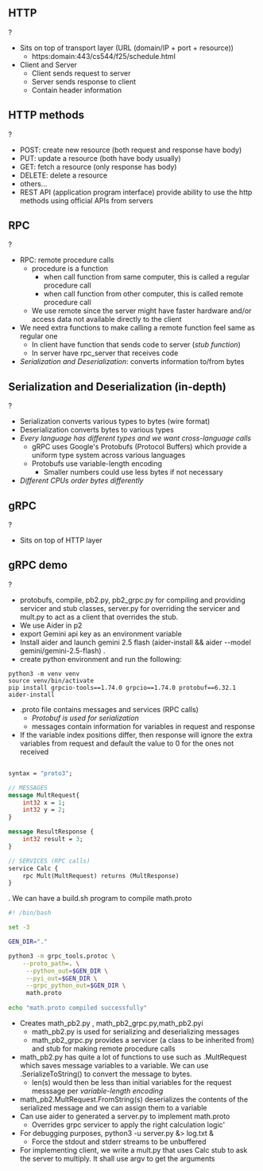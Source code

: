 ## HTTP
?
- Sits on top of transport layer (URL (domain/IP + port + resource))
	- https:domain:443/cs544/f25/schedule.html
- Client and Server
	- Client sends request to server
	- Server sends response to client
	- Contain header information

## HTTP methods
?
- POST: create new resource (both request and response have body)
- PUT: update a resource (both have body usually)
- GET: fetch a resource (only response has body)
- DELETE: delete a resource
- others...
- REST API (application program interface) provide ability to use the http methods using official APIs from servers

## RPC
?
- RPC: remote procedure calls
	- procedure is a function
		- when call function from same computer, this is called a regular procedure call
		- when call function from other computer, this is called remote procedure call
	- We use remote since the server might have faster hardware and/or access data not available directly to the client
- We need extra functions to make calling a remote function feel same as regular one
	- In client have function that sends code to server (*stub function*)
	- In server have rpc_server that receives code
- *Serialization and Deserialization*: converts information to/from bytes

## Serialization and Deserialization (in-depth)
?
- Serialization converts various types to bytes (wire format)
- Deserialization converts bytes to various types
- *Every language has different types and we want cross-language calls*
	- gRPC uses Google's Protobufs (Protocol Buffers) which provide a uniform type system across various languages
	- Protobufs use variable-length encoding
		- Smaller numbers could use less bytes if not necessary
- *Different CPUs order bytes differently*

## gRPC
?
- Sits on top of HTTP layer


## gRPC demo
?
- protobufs, compile, pb2.py, pb2_grpc.py for compiling and providing servicer and stub classes, server.py for overriding the servicer and mult.py to act as a client that overrides the stub.
- We use Aider in p2
- export Gemini api key as an environment variable
- Install aider and launch gemini 2.5 flash (aider-install && aider --model gemini/gemini-2.5-flash)
.
- create python environment and run the following:
```
python3 -m venv venv
source venv/bin/activate
pip install grpcio-tools==1.74.0 grpcio==1.74.0 protobuf==6.32.1 aider-install
```
- .proto file contains messages and services (RPC calls)
	- *Protobuf is used for serialization*
	- messages contain information for variables in request and response
- If the variable index positions differ, then response will ignore the extra variables from request and default the value to 0 for the ones not received
```proto

syntax = "proto3";

// MESSAGES
message MultRequest{
	int32 x = 1;
	int32 y = 2;
}

message ResultResponse {
	int32 result = 3;
}

// SERVICES (RPC calls)
service Calc {
	rpc Mult(MultRequest) returns (MultResponse)
}
```
. We can have a build.sh program to compile math.proto
```sh
#! /bin/bash

set -3

GEN_DIR="."

python3 -m grpc_tools.protoc \
	--proto_path=. \
	 --python_out=$GEN_DIR \
	 --pyi_out=$GEN_DIR \
	 --grpc_python_out=$GEN_DIR \
	 math.proto
	 
echo "math.proto compiled successfully"
```
- Creates math_pb2.py , math_pb2_grpc.py,math_pb2.pyi
	- math_pb2.py is used for serializing and deserializing messages
	- math_pb2_grpc.py provides a servicer (a class to be inherited from) and stub for making remote procedure calls
- math_pb2.py has quite a lot of functions to use such as .MultRequest which saves message variables to a variable. We can use .SerializeToString() to convert the message to bytes.
	- len(s) would then be less than initial variables for the request messsage per *variable-length encoding*
- math_pb2.MultRequest.FromString(s) deserializes the contents of the serialized message and we can assign them to a variable
- Can use aider to generated a server.py to implement math.proto
	- Overrides grpc servicer to apply the right calculation logic'
- For debugging purposes, python3 -u server.py &> log.txt &
	- Force the stdout and stderr streams to be unbuffered
- For implementing client, we write a mult.py that uses Calc stub to ask the server to multiply. It shall use argv to get the arguments